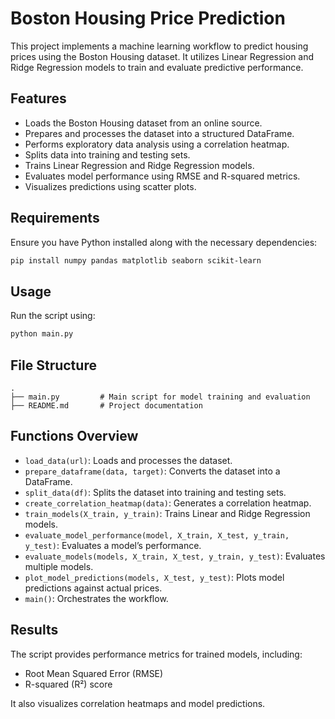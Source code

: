 # Boston Housing Price Prediction

This project implements a machine learning workflow to predict housing prices using the Boston Housing dataset. It utilizes Linear Regression and Ridge Regression models to train and evaluate predictive performance.

## Features
- Loads the Boston Housing dataset from an online source.
- Prepares and processes the dataset into a structured DataFrame.
- Performs exploratory data analysis using a correlation heatmap.
- Splits data into training and testing sets.
- Trains Linear Regression and Ridge Regression models.
- Evaluates model performance using RMSE and R-squared metrics.
- Visualizes predictions using scatter plots.

## Requirements
Ensure you have Python installed along with the necessary dependencies:

```bash
pip install numpy pandas matplotlib seaborn scikit-learn
```

## Usage
Run the script using:

```bash
python main.py
```

## File Structure
```
.
├── main.py         # Main script for model training and evaluation
├── README.md       # Project documentation
```

## Functions Overview
- `load_data(url)`: Loads and processes the dataset.
- `prepare_dataframe(data, target)`: Converts the dataset into a DataFrame.
- `split_data(df)`: Splits the dataset into training and testing sets.
- `create_correlation_heatmap(data)`: Generates a correlation heatmap.
- `train_models(X_train, y_train)`: Trains Linear and Ridge Regression models.
- `evaluate_model_performance(model, X_train, X_test, y_train, y_test)`: Evaluates a model’s performance.
- `evaluate_models(models, X_train, X_test, y_train, y_test)`: Evaluates multiple models.
- `plot_model_predictions(models, X_test, y_test)`: Plots model predictions against actual prices.
- `main()`: Orchestrates the workflow.

## Results
The script provides performance metrics for trained models, including:
- Root Mean Squared Error (RMSE)
- R-squared (R²) score

It also visualizes correlation heatmaps and model predictions.
